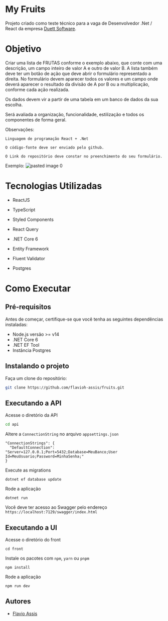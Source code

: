 # My Fruits

Projeto criado como teste técnico para a vaga de Desenvolvedor .Net / React da empresa [Duett Software](https://duettsoftware.com/).

# Objetivo
Criar uma lista de FRUTAS conforme o exemplo abaixo, que conte com uma descrição, um campo inteiro de valor A e outro de valor B. A lista também deve ter um botão de ação que deve abrir o formulário representado a direita. No formulário devem aparecer todos os valores e um campo onde deverá aparecer o resultado da divisão de A por B ou a multiplicação, conforme cada ação realizada.

Os dados devem vir a partir de uma tabela em um banco de dados da sua escolha.

Será avaliada a organização, funcionalidade, estilização e todos os componentes de forma geral.

Observações: 

    Linguagem de programação React + .Net 

    O código-fonte deve ser enviado pelo github.

    O Link do repositório deve constar no preenchimento do seu formulário.
    
Exemplo:
![pasted image 0](https://user-images.githubusercontent.com/38504393/224324804-a20161c3-1fc1-40ff-8403-b6194ef24e58.png)

# Tecnologias Utilizadas

  * ReactJS
  * TypeScript
  * Styled Components
  * React Query
  
  * .NET Core 6
  * Entity Framework
  * Fluent Validator
  * Postgres
 
# Como Executar

## Pré-requisitos
  Antes de começar, certifique-se que você tenha as seguintes dependências instaladas:
  * Node.js versão >= v14
  * .NET Core 6
  * .NET EF Tool
  * Instância Postgres
   
## Instalando o projeto
Faça um clone do repositório:
```sh
git clone https://github.com/flavioh-assis/fruits.git
```
   
## Executando a API
Acesse o diretório da API
```sh
cd api
```
 
Altere a `ConnectionString` no arquivo `appsettings.json`
```
"ConnectionStrings": { 
  "DefaultConnection": "Server=127.0.0.1;Port=5432;Database=MeuBanco;User Id=MeuUsuario;Password=MinhaSenha;"
}
```

Execute as migrations
```
dotnet ef database update
```

Rode a aplicação
```
dotnet run
```

Você deve ter acesso ao Swagger pelo endereço `https://localhost:7129/swagger/index.html`

## Executando a UI
Acesse o diretório do front
```
cd front
```

Instale os pacotes com `npm`, `yarn` ou `pnpm`
```
npm install
```

Rode a aplicação
```
npm run dev
```

## Autores
- [Flavio Assis](https://github.com/flavioh-assis)
